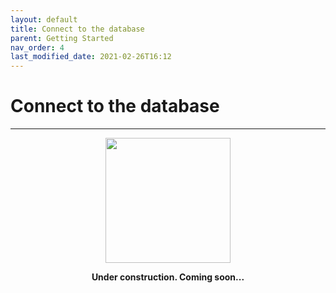 ```yaml
---
layout: default
title: Connect to the database
parent: Getting Started
nav_order: 4
last_modified_date: 2021-02-26T16:12
---
```


# Connect to the database

---

<div style="display: flex; flex-direction: column; align-items: center;">
    <img src="{{site.baseurl}}/assets/images/warning.png" style="width: 200px;">
    <p style="font-weight: bold;">Under construction. Coming soon...</p>
</div>